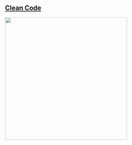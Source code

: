 ## [Clean Code](http://www.kyobobook.co.kr/product/detailViewKor.laf?mallGb=KOR&ejkGb=KOR&barcode=9788966260959)  

<img width="400" src="http://image.kyobobook.co.kr/images/book/xlarge/959/x9788966260959.jpg">

<br />  

